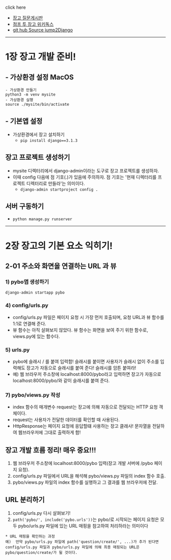 
click here 
* [장고 질문게시판](https://pybo.kr/pybo/question/list/qna/)
* [점프 투 장고 위키독스](https://wikidocs.net/book/4223)
* [git hub Source jump2Django](https://github.com/pahkey/djangobook)
___
# 1장 장고 개발 준비! 

## - 가상환경 설정 MacOS
```
- 가상환경 만들기
python3 -m venv mysite
- 가상환경 실행
source ./mysite/bin/activate
```

## - 기본앱 설정
- 가상환경에서 장고 설치하기
    - `pip install django==3.1.3`


## 장고 프로젝트 생성하기 
- mysite 디렉터리에서 django-admin이라는 도구로 장고 프로젝트를 생성하자. 
- 이때 config 다음에 점 기호(.)가 있음에 주의하자. 점 기호는 '현재 디렉터리를 프로젝트 디렉터리로 만들라'는 의미이다.
    - `django-admin startproject config .`

## 서버 구동하기
- `python manage.py runserver`
___

# 2장 장고의 기본 요소 익히기!
## 2-01 주소와 화면을 연결하는 URL 과 뷰
### 1) pybo앱 생성하기
`django-admin startapp pybo`
### 4) config/urls.py
- config/urls.py 파일은 페이지 요청 시 가장 먼저 호출되며, 요청 URL과 뷰 함수를 1:1로 연결해 준다.
- 뷰 함수는 아직 살펴보지 않았다. 뷰 함수는 화면을 보여 주기 위한 함수로, views.py에 있는 함수다. 
### 5) urls.py
- pybo에 슬래시 / 를 붙여 입력함! 슬래시를 붙이면 사용자가 슬래시 없이 주소를 입력해도 장고가 자동으로 슬래시를 붙여 준다! 슬래시를 암튼 붙여라! 
- 예) 웹 브라우저 주소창에 localhost:8000/pybo라고 입력하면 장고가 자동으로 localhost:8000/pybo/와 같이 슬래시를 붙여 준다.
### 7) pybo/views.py 작성
- index 함수의 매개변수 request는 장고에 의해 자동으로 전달되는 HTTP 요청 객체이다.
- request는 사용자가 전달한 데이터를 확인할 때 사용된다.
- HttpResponse는 페이지 요청에 응답할떄 사용하는 장고 클래사! 문자열을 전달하여 웹브라우저에 그대로 출력하게 함! 

## 장고 개발 흐름 정리! 매우 중요!!!
1. 웹 브라우저 주소창에 localhost:8000/pybo 입력(장고 개발 서버에 /pybo 페이지 요청).
2. config/urls.py 파일에서 URL을 해석해 pybo/views.py 파일의 index 함수 호출.
3. pybo/views.py 파일의 index 함수를 실행하고 그 결과를 웹 브라우저에 전달.

## URL 분리하기
1) config/urls.py 다시 살펴보기!
2) `path('pybo/', include('pybo.urls'))`는 pybo/로 시작되는 페이지 요청은 모두 pybo/urls.py 파일에 있는 URL 매핑을 참고하여 처리하라는 의미이다
```
* URL 매핑을 확인하는 과정
예)  만약 pybo/urls.py 파일에 path('question/create/', ...)가 추가 된다면 config/urls.py 파일과 pybo/urls.py 파일에 의해 최종 매핑되는 URL은 pybo/question/create/가 될 것이다.
```
